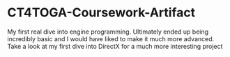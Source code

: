 # CT4TOGA-Coursework-Artifact  
  
My first real dive into engine programming. Ultimately ended up being incredibly basic and I would have liked to make it much more advanced.  
Take a look at my first dive into DirectX for a much more interesting project
